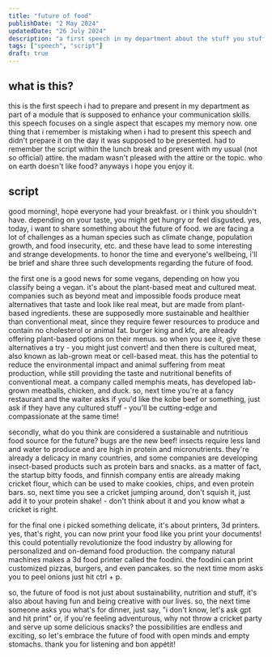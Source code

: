 ```yaml
---
title: "future of food"
publishDate: "2 May 2024"
updatedDate: "26 July 2024"
description: "a first speech in my department about the stuff you stuff in"
tags: ["speech", "script"]
draft: true
---
```


## what is this?

this is the first speech i had to prepare and present in my department as part of a module that is supposed to enhance your communication skills. this speech focuses on a single aspect that escapes my memory now. one thing that i remember is mistaking when i had to present this speech and didn't prepare it on the day it was supposed to be presented. had to remember the script within the lunch break and present with my usual (not so official) attire. the madam wasn't pleased with the attire or the topic. who on earth doesn't like food? anyways i hope you enjoy it.

## script

good morning!,
hope everyone had your breakfast. or i think you shouldn't have. depending on your taste, you might get hungry or feel disgusted. yes, today, i want to share something about the future of food. we are facing a lot of challenges as a human species such as climate change, population growth, and food insecurity, etc. and these have lead to some interesting and strange developments. to honor the time and everyone's wellbeing, i'll be brief and share three such developments regarding the future of food.

the first one is a good news for some vegans, depending on how you classify being a vegan. it's about the plant-based meat and cultured meat. companies such as beyond meat and impossible foods produce meat alternatives that taste and look like real meat, but are made from plant-based ingredients. these are supposedly more sustainable and healthier than conventional meat, since they require fewer resources to produce and contain no cholesterol or animal fat. burger king and kfc, are already offering plant-based options on their menus. so when you see it, give these alternatives a try - you might just convert! and then there is cultured meat, also known as lab-grown meat or cell-based meat. this has the potential to reduce the environmental impact and animal suffering from meat production, while still providing the taste and nutritional benefits of conventional meat. a company called memphis meats, has developed lab-grown meatballs, chicken, and duck. so, next time you're at a fancy restaurant and the waiter asks if you'd like the kobe beef or something, just ask if they have any cultured stuff - you'll be cutting-edge and compassionate at the same time!

secondly, what do you think are considered a sustainable and nutritious food source for the future? bugs are the new beef! insects require less land and water to produce and are high in protein and micronutrients. they're already a delicacy in many countries, and some companies are developing insect-based products such as protein bars and snacks. as a matter of fact, the startup bitty foods, and finnish company entis are already making cricket flour, which can be used to make cookies, chips, and even protein bars. so, next time you see a cricket jumping around, don't squish it, just add it to your protein shake! - don't think about it and you know what a cricket is right.

for the final one i picked something delicate, it's about printers, 3d printers. yes, that's right, you can now print your food like you print your documents! this could potentially revolutionize the food industry by allowing for personalized and on-demand food production. the company natural machines makes a 3d food printer called the foodini. the foodini can print customized pizzas, burgers, and even pancakes. so the next time mom asks you to peel onions just hit ctrl + p.

so, the future of food is not just about sustainability, nutrition and stuff, it's also about having fun and being creative with our lives. so, the next time someone asks you what's for dinner, just say, "i don't know, let's ask gpt and hit print" or, if you're feeling adventurous, why not throw a cricket party and serve up some delicious snacks? the possibilities are endless and exciting, so let's embrace the future of food with open minds and empty stomachs. thank you for listening and bon appétit!
